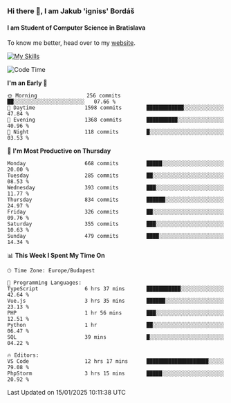 ### Hi there 👋, I am Jakub 'igniss' Bordáš

#### I am Student of Computer Science in Bratislava
To know me better, head over to my [website](https://bordas.sk).

[![My Skills](https://skillicons.dev/icons?i=js,html,css,figma,svelte,java,kotlin,python,postgresql,typescript,nest,nodejs)](https://bordas.sk)


<!--START_SECTION:waka-->
![Code Time](http://img.shields.io/badge/Code%20Time-1%2C631%20hrs%2047%20mins-blue)

**I'm an Early 🐤** 

```text
🌞 Morning                256 commits         ██░░░░░░░░░░░░░░░░░░░░░░░   07.66 % 
🌆 Daytime                1598 commits        ████████████░░░░░░░░░░░░░   47.84 % 
🌃 Evening                1368 commits        ██████████░░░░░░░░░░░░░░░   40.96 % 
🌙 Night                  118 commits         █░░░░░░░░░░░░░░░░░░░░░░░░   03.53 % 
```
📅 **I'm Most Productive on Thursday** 

```text
Monday                   668 commits         █████░░░░░░░░░░░░░░░░░░░░   20.00 % 
Tuesday                  285 commits         ██░░░░░░░░░░░░░░░░░░░░░░░   08.53 % 
Wednesday                393 commits         ███░░░░░░░░░░░░░░░░░░░░░░   11.77 % 
Thursday                 834 commits         ██████░░░░░░░░░░░░░░░░░░░   24.97 % 
Friday                   326 commits         ██░░░░░░░░░░░░░░░░░░░░░░░   09.76 % 
Saturday                 355 commits         ███░░░░░░░░░░░░░░░░░░░░░░   10.63 % 
Sunday                   479 commits         ████░░░░░░░░░░░░░░░░░░░░░   14.34 % 
```


📊 **This Week I Spent My Time On** 

```text
🕑︎ Time Zone: Europe/Budapest

💬 Programming Languages: 
TypeScript               6 hrs 37 mins       ███████████░░░░░░░░░░░░░░   42.64 % 
Vue.js                   3 hrs 35 mins       ██████░░░░░░░░░░░░░░░░░░░   23.13 % 
PHP                      1 hr 56 mins        ███░░░░░░░░░░░░░░░░░░░░░░   12.51 % 
Python                   1 hr                ██░░░░░░░░░░░░░░░░░░░░░░░   06.47 % 
SQL                      39 mins             █░░░░░░░░░░░░░░░░░░░░░░░░   04.22 % 

🔥 Editors: 
VS Code                  12 hrs 17 mins      ████████████████████░░░░░   79.08 % 
PhpStorm                 3 hrs 15 mins       █████░░░░░░░░░░░░░░░░░░░░   20.92 % 
```


 Last Updated on 15/01/2025 10:11:38 UTC
<!--END_SECTION:waka-->
